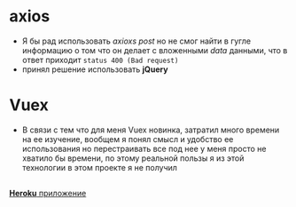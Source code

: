 # axios
- Я бы рад использовать *axioxs post* но 
не смог найти в гугле информацию о том что он делает с 
вложенными *data* данными, что в ответ приходит `status 400 (Bad request)`
- принял решение использовать **jQuery** 
##
# Vuex 
-  В связи с тем что для меня Vuex новинка, затратил много времени на ее изучение, вообщем я понял смысл
    и удобство ее использования но перестраивать все под нее у меня просто не хватило бы времени, по этому реальной
      пользы я из этой технологии в этом проекте я не получил 
##
[**Heroku** приложение](https://immense-tundra-62701.herokuapp.com)  
